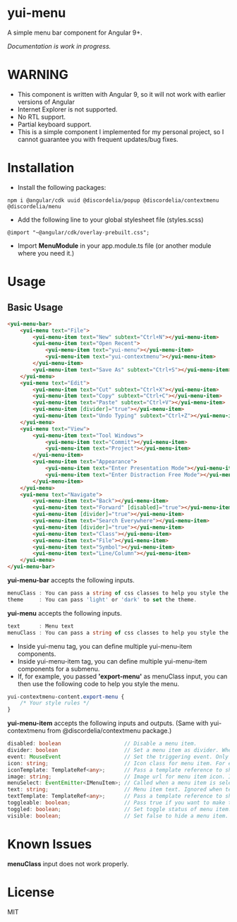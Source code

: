 # yui-menu

A simple menu bar component for Angular 9+.

_Documentation is work in progress._

# WARNING

* This component is written with Angular 9, so it will not work with earlier versions of Angular
* Internet Explorer is not supported.
* No RTL support.
* Partial keyboard support.
* This is a simple component I implemented for my personal project, so I cannot guarantee you with frequent updates/bug fixes.

# Installation

* Install the following packages:
    
```
npm i @angular/cdk uuid @discordelia/popup @discordelia/contextmenu @discordelia/menu
```

* Add the following line to your global stylesheet file (styles.scss)
    
```
@import "~@angular/cdk/overlay-prebuilt.css";
```

* Import **MenuModule** in your app.module.ts file (or another module where you need it.)

# Usage

## Basic Usage

```html
<yui-menu-bar>
    <yui-menu text="File">
        <yui-menu-item text="New" subtext="Ctrl+N"></yui-menu-item>
        <yui-menu-item text="Open Recent">
            <yui-menu-item text="yui-menu"></yui-menu-item>
            <yui-menu-item text="yui-contextmenu"></yui-menu-item>
        </yui-menu-item>
        <yui-menu-item text="Save As" subtext="Ctrl+S"></yui-menu-item>
    </yui-menu>
    <yui-menu text="Edit">
        <yui-menu-item text="Cut" subtext="Ctrl+X"></yui-menu-item>
        <yui-menu-item text="Copy" subtext="Ctrl+C"></yui-menu-item>
        <yui-menu-item text="Paste" subtext="Ctrl+V"></yui-menu-item>
        <yui-menu-item [divider]="true"></yui-menu-item>
        <yui-menu-item text="Undo Typing" subtext="Ctrl+Z"></yui-menu-item>
    </yui-menu>
    <yui-menu text="View">
        <yui-menu-item text="Tool Windows">
            <yui-menu-item text="Commit"></yui-menu-item>
            <yui-menu-item text="Project"></yui-menu-item>
        </yui-menu-item>
        <yui-menu-item text="Appearance">
            <yui-menu-item text="Enter Presentation Mode"></yui-menu-item>
            <yui-menu-item text="Enter Distraction Free Mode"></yui-menu-item>
        </yui-menu-item>
    </yui-menu>
    <yui-menu text="Navigate">
        <yui-menu-item text="Back"></yui-menu-item>
        <yui-menu-item text="Forward" [disabled]="true"></yui-menu-item>
        <yui-menu-item [divider]="true"></yui-menu-item>
        <yui-menu-item text="Search Everywhere"></yui-menu-item>
        <yui-menu-item [divider]="true"></yui-menu-item>
        <yui-menu-item text="Class"></yui-menu-item>
        <yui-menu-item text="File"></yui-menu-item>
        <yui-menu-item text="Symbol"></yui-menu-item>
        <yui-menu-item text="Line/Column"></yui-menu-item>
    </yui-menu>
</yui-menu-bar>
```

**yui-menu-bar** accepts the following inputs.

```typescript
menuClass : You can pass a string of css classes to help you style the menu.
theme     : You can pass 'light' or 'dark' to set the theme.
```


**yui-menu** accepts the following inputs.

```typescript
text      : Menu text
menuClass : You can pass a string of css classes to help you style the menu. Overrides the one from yui-menu-bar.
```

* Inside yui-menu tag, you can define multiple yui-menu-item components.
* Inside yui-menu-item tag, you can define multiple yui-menu-item components for a submenu.
* If, for example, you passed **'export-menu'** as menuClass input, you can then use the following code to help you style the menu.

```scss
yui-contextmenu-content.export-menu {
    /* Your style rules */
}
```

**yui-menu-item** accepts the following inputs and outputs. (Same with yui-contextmenu from @discordelia/contextmenu package.)

```typescript
disabled: boolean                    // Disable a menu item.
divider: boolean                     // Set a menu item as divider. When set to true, all other options are ignored.
event: MouseEvent                    // Set the triggering event. Only used when the target changes dynamically.
icon: string;                        // Icon class for menu item. For example, you can pass a font icon class such as 'fa fa-plus'. Ignored when iconTemplate option is set.
iconTemplate: TemplateRef<any>;      // Pass a template reference to show as menu item icon.
image: string;                       // Image url for menu item icon. Ignored when iconTemplate option is set.
menuSelect: EventEmitter<IMenuItem>; // Called when a menu item is selected. 
text: string;                        // Menu item text. Ignored when textTemplate option is set.
textTemplate: TemplateRef<any>;      // Pass a template reference to show as menu item text.
toggleable: boolean;                 // Pass true if you want to make the menu item toggleable.
toggled: boolean;                    // Set toggle status of menu item. This is a two-way binding. [(toggled)]
visible: boolean;                    // Set false to hide a menu item.
```

# Known Issues
**menuClass** input does not work properly.

# License

MIT
